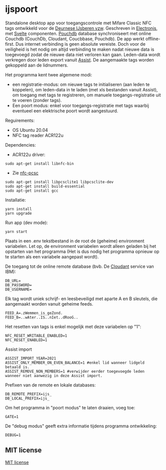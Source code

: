 # ijspoort

Standalone desktop app voor toegangscontrole met Mifare Classic NFC tags ontwikkeld voor de [Deurnese IJsberen vzw](https://www.deurnese-ijsberen.be). Geschreven in [Electronjs](https://www.electronjs.org), met [Svelte](https://svelte.dev) componenten. [Pouchdb](https://pouchdb.com) database synchroniseert met online Couchdb (CouchDb, Cloudant, Coucbbase, Pouchdb). De app werkt offline-first. Dus internet verbinding is geen absolute vereiste. Doch voor de veiligheid is het nodig om altijd verbinding te maken nadat nieuwe data is toegevoegd zodat de nieuwe data niet verloren kan gaan. Leden-data wordt verkregen door leden export vanuit [Assist](https://assistonline.eu). De aangemaakte tags worden gekoppeld aan de lidnummers.

Het programma kent twee algemene modi:

* een registratie-modus: om nieuwe tags te initialiseren (aan leden te koppelen), om leden-data in te laden (met xls bestanden vanuit Assist), om toegang met tags te registreren, om manuele toegangs-registratie uit te voeren (zonder tags).
* Een poort modus: enkel voor toegangs-registratie met tags waarbij eventueel een elektrische poort wordt aangestuurd.

Reguirements:
* OS Ubuntu 20.04
* NFC tag reader ACR122u

Dependencies:
* ACR122u driver:
```
sudo apt-get install libnfc-bin
```
* Zie [nfc-pcsc](https://github.com/pokusew/nfc-pcsc)
```
sudo apt-get install libpcsclite1 libpcsclite-dev
sudo apt-get install build-essential
sudo apt-get install gcc

```

Installatie:
```
yarn install
yarn upgrade
```
Run app (dev mode):
```
yarn start
```

Plaats in een .env tekstbestand in de root de (geheime) environment variabelen. Let op, de environment variabelen wordt alleen geladen bij het opstarten van het programma (Het is dus nodig het programma opnieuw op te starten als een variabele aangepast wordt).

De toegang tot de online remote database (bvb. De [Cloudant](https://www.ibm.com/cloud/cloudant) service van IBM):

```
DB_URL=
DB_PASSWORD=
DB_USERNAME=
```
Elk tag wordt uniek schrijf- en leesbeveiligd met aparte A en B sleutels, die aangemaakt worden vanuit geheime feeds.
```
FEED_A=.zWemmen_is_geZond.
FEED_B=..wAter..IS..nIet..dRooG..
```
Het resetten van tags is enkel mogelijk met deze variabelen op "1":
```
NFC_RESET_WRITABLE_ENABLED=1
NFC_RESET_ENABLED=1
```
Assist import
```
ASSIST_IMPORT_YEAR=2021
ASSIST_ONLY_MEMBER_ON_EVEN_BALANCE=1 #enkel lid wanneer lidgeld betaald is.
ASSIST_REMOVE_NON_MEMBERS=1 #verwijder eerder toegevoegde leden wanneer niet aanwezig in deze Assist import.
```
Prefixen van de remote en lokale databases:
```
DB_REMOTE_PREFIX=ijs_
DB_LOCAL_PREFIX=ijs_
```
Om het programma in "poort modus" te laten draaien, voeg toe:
```
GATE=1
```
De "debug modus" geeft extra informatie tijdens programma ontwikkeling:
```
DEBUG=1
```

## MIT license

[MIT license](./LICENSE)
